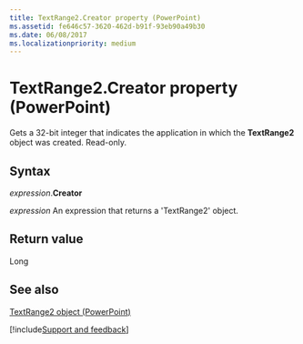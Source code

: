 ```yaml
---
title: TextRange2.Creator property (PowerPoint)
ms.assetid: fe646c57-3620-462d-b91f-93eb90a49b30
ms.date: 06/08/2017
ms.localizationpriority: medium
---
```



# TextRange2.Creator property (PowerPoint)

Gets a 32-bit integer that indicates the application in which the **TextRange2** object was created. Read-only.


## Syntax

_expression_.**Creator**

 _expression_ An expression that returns a 'TextRange2' object.


## Return value

Long


## See also


[TextRange2 object (PowerPoint)](PowerPoint.textrange2.md)

[!include[Support and feedback](~/includes/feedback-boilerplate.md)]